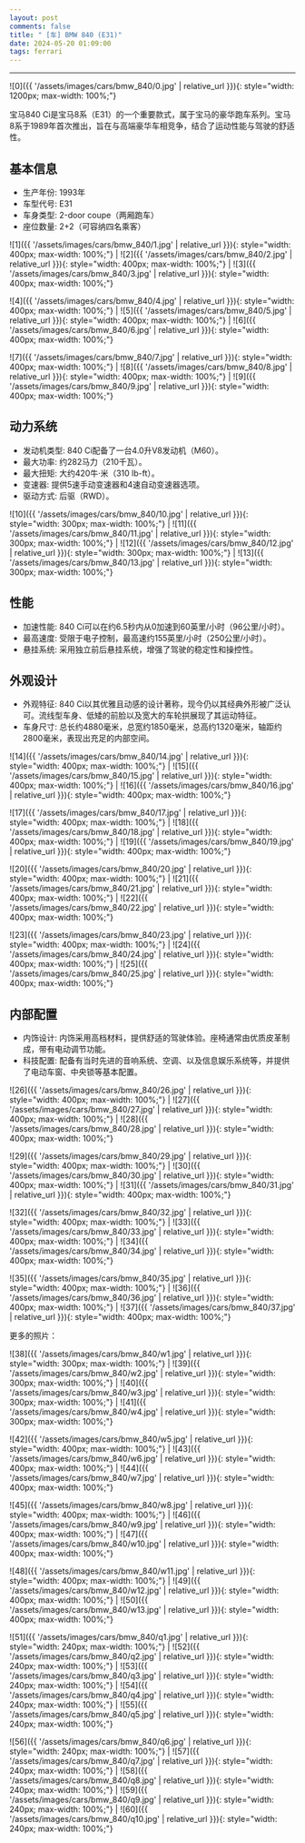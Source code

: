 ```yaml
---
layout: post
comments: false
title: " [车] BMW 840 (E31)"
date: 2024-05-20 01:09:00
tags: ferrari
---
```


<!--more-->

---

![0]({{ '/assets/images/cars/bmw_840/0.jpg' | relative_url }}){: style="width: 1200px; max-width: 100%;"}

宝马840 Ci是宝马8系（E31）的一个重要款式，属于宝马的豪华跑车系列。宝马8系于1989年首次推出，旨在与高端豪华车相竞争，结合了运动性能与驾驶的舒适性。

## 基本信息

* 生产年份: 1993年
* 车型代号: E31
* 车身类型: 2-door coupe（两厢跑车）
* 座位数量: 2+2（可容纳四名乘客）

![1]({{ '/assets/images/cars/bmw_840/1.jpg' | relative_url }}){: style="width: 400px; max-width: 100%;"} | ![2]({{ '/assets/images/cars/bmw_840/2.jpg' | relative_url }}){: style="width: 400px; max-width: 100%;"} | ![3]({{ '/assets/images/cars/bmw_840/3.jpg' | relative_url }}){: style="width: 400px; max-width: 100%;"}

![4]({{ '/assets/images/cars/bmw_840/4.jpg' | relative_url }}){: style="width: 400px; max-width: 100%;"} | ![5]({{ '/assets/images/cars/bmw_840/5.jpg' | relative_url }}){: style="width: 400px; max-width: 100%;"} | ![6]({{ '/assets/images/cars/bmw_840/6.jpg' | relative_url }}){: style="width: 400px; max-width: 100%;"}

![7]({{ '/assets/images/cars/bmw_840/7.jpg' | relative_url }}){: style="width: 400px; max-width: 100%;"} | ![8]({{ '/assets/images/cars/bmw_840/8.jpg' | relative_url }}){: style="width: 400px; max-width: 100%;"} | ![9]({{ '/assets/images/cars/bmw_840/9.jpg' | relative_url }}){: style="width: 400px; max-width: 100%;"}

## 动力系统

* 发动机类型: 840 Ci配备了一台4.0升V8发动机（M60）。
* 最大功率: 约282马力（210千瓦）。
* 最大扭矩: 大约420牛·米（310 lb-ft）。
* 变速器: 提供5速手动变速器和4速自动变速器选项。
* 驱动方式: 后驱（RWD）。

![10]({{ '/assets/images/cars/bmw_840/10.jpg' | relative_url }}){: style="width: 300px; max-width: 100%;"} | ![11]({{ '/assets/images/cars/bmw_840/11.jpg' | relative_url }}){: style="width: 300px; max-width: 100%;"} | ![12]({{ '/assets/images/cars/bmw_840/12.jpg' | relative_url }}){: style="width: 300px; max-width: 100%;"} | ![13]({{ '/assets/images/cars/bmw_840/13.jpg' | relative_url }}){: style="width: 300px; max-width: 100%;"}


## 性能

* 加速性能: 840 Ci可以在约6.5秒内从0加速到60英里/小时（96公里/小时）。
* 最高速度: 受限于电子控制，最高速约155英里/小时（250公里/小时）。
* 悬挂系统: 采用独立前后悬挂系统，增强了驾驶的稳定性和操控性。

## 外观设计

* 外观特征: 840 Ci以其优雅且动感的设计著称，现今仍以其经典外形被广泛认可。流线型车身、低矮的前脸以及宽大的车轮拱展现了其运动特征。
* 车身尺寸: 总长约4880毫米，总宽约1850毫米，总高约1320毫米，轴距约2800毫米，表现出充足的内部空间。

![14]({{ '/assets/images/cars/bmw_840/14.jpg' | relative_url }}){: style="width: 400px; max-width: 100%;"} | ![15]({{ '/assets/images/cars/bmw_840/15.jpg' | relative_url }}){: style="width: 400px; max-width: 100%;"} | ![16]({{ '/assets/images/cars/bmw_840/16.jpg' | relative_url }}){: style="width: 400px; max-width: 100%;"}

![17]({{ '/assets/images/cars/bmw_840/17.jpg' | relative_url }}){: style="width: 400px; max-width: 100%;"} | ![18]({{ '/assets/images/cars/bmw_840/18.jpg' | relative_url }}){: style="width: 400px; max-width: 100%;"} | ![19]({{ '/assets/images/cars/bmw_840/19.jpg' | relative_url }}){: style="width: 400px; max-width: 100%;"}

![20]({{ '/assets/images/cars/bmw_840/20.jpg' | relative_url }}){: style="width: 400px; max-width: 100%;"} | ![21]({{ '/assets/images/cars/bmw_840/21.jpg' | relative_url }}){: style="width: 400px; max-width: 100%;"} | ![22]({{ '/assets/images/cars/bmw_840/22.jpg' | relative_url }}){: style="width: 400px; max-width: 100%;"}

![23]({{ '/assets/images/cars/bmw_840/23.jpg' | relative_url }}){: style="width: 400px; max-width: 100%;"} | ![24]({{ '/assets/images/cars/bmw_840/24.jpg' | relative_url }}){: style="width: 400px; max-width: 100%;"} | ![25]({{ '/assets/images/cars/bmw_840/25.jpg' | relative_url }}){: style="width: 400px; max-width: 100%;"}


## 内部配置

* 内饰设计: 内饰采用高档材料，提供舒适的驾驶体验。座椅通常由优质皮革制成，带有电动调节功能。
* 科技配置: 配备有当时先进的音响系统、空调、以及信息娱乐系统等，并提供了电动车窗、中央锁等基本配置。

![26]({{ '/assets/images/cars/bmw_840/26.jpg' | relative_url }}){: style="width: 400px; max-width: 100%;"} | ![27]({{ '/assets/images/cars/bmw_840/27.jpg' | relative_url }}){: style="width: 400px; max-width: 100%;"} | ![28]({{ '/assets/images/cars/bmw_840/28.jpg' | relative_url }}){: style="width: 400px; max-width: 100%;"}

![29]({{ '/assets/images/cars/bmw_840/29.jpg' | relative_url }}){: style="width: 400px; max-width: 100%;"} | ![30]({{ '/assets/images/cars/bmw_840/30.jpg' | relative_url }}){: style="width: 400px; max-width: 100%;"} | ![31]({{ '/assets/images/cars/bmw_840/31.jpg' | relative_url }}){: style="width: 400px; max-width: 100%;"}

![32]({{ '/assets/images/cars/bmw_840/32.jpg' | relative_url }}){: style="width: 400px; max-width: 100%;"} | ![33]({{ '/assets/images/cars/bmw_840/33.jpg' | relative_url }}){: style="width: 400px; max-width: 100%;"} | ![34]({{ '/assets/images/cars/bmw_840/34.jpg' | relative_url }}){: style="width: 400px; max-width: 100%;"}

![35]({{ '/assets/images/cars/bmw_840/35.jpg' | relative_url }}){: style="width: 400px; max-width: 100%;"} | ![36]({{ '/assets/images/cars/bmw_840/36.jpg' | relative_url }}){: style="width: 400px; max-width: 100%;"} | ![37]({{ '/assets/images/cars/bmw_840/37.jpg' | relative_url }}){: style="width: 400px; max-width: 100%;"}

更多的照片：

![38]({{ '/assets/images/cars/bmw_840/w1.jpg' | relative_url }}){: style="width: 300px; max-width: 100%;"} | ![39]({{ '/assets/images/cars/bmw_840/w2.jpg' | relative_url }}){: style="width: 300px; max-width: 100%;"} | ![40]({{ '/assets/images/cars/bmw_840/w3.jpg' | relative_url }}){: style="width: 300px; max-width: 100%;"} | ![41]({{ '/assets/images/cars/bmw_840/w4.jpg' | relative_url }}){: style="width: 300px; max-width: 100%;"}

![42]({{ '/assets/images/cars/bmw_840/w5.jpg' | relative_url }}){: style="width: 400px; max-width: 100%;"} | ![43]({{ '/assets/images/cars/bmw_840/w6.jpg' | relative_url }}){: style="width: 400px; max-width: 100%;"} | ![44]({{ '/assets/images/cars/bmw_840/w7.jpg' | relative_url }}){: style="width: 400px; max-width: 100%;"}

![45]({{ '/assets/images/cars/bmw_840/w8.jpg' | relative_url }}){: style="width: 400px; max-width: 100%;"} | ![46]({{ '/assets/images/cars/bmw_840/w9.jpg' | relative_url }}){: style="width: 400px; max-width: 100%;"} | ![47]({{ '/assets/images/cars/bmw_840/w10.jpg' | relative_url }}){: style="width: 400px; max-width: 100%;"}

![48]({{ '/assets/images/cars/bmw_840/w11.jpg' | relative_url }}){: style="width: 400px; max-width: 100%;"} | ![49]({{ '/assets/images/cars/bmw_840/w12.jpg' | relative_url }}){: style="width: 400px; max-width: 100%;"} | ![50]({{ '/assets/images/cars/bmw_840/w13.jpg' | relative_url }}){: style="width: 400px; max-width: 100%;"}

![51]({{ '/assets/images/cars/bmw_840/q1.jpg' | relative_url }}){: style="width: 240px; max-width: 100%;"} | ![52]({{ '/assets/images/cars/bmw_840/q2.jpg' | relative_url }}){: style="width: 240px; max-width: 100%;"} | ![53]({{ '/assets/images/cars/bmw_840/q3.jpg' | relative_url }}){: style="width: 240px; max-width: 100%;"} | ![54]({{ '/assets/images/cars/bmw_840/q4.jpg' | relative_url }}){: style="width: 240px; max-width: 100%;"} | ![55]({{ '/assets/images/cars/bmw_840/q5.jpg' | relative_url }}){: style="width: 240px; max-width: 100%;"}

![56]({{ '/assets/images/cars/bmw_840/q6.jpg' | relative_url }}){: style="width: 240px; max-width: 100%;"} | ![57]({{ '/assets/images/cars/bmw_840/q7.jpg' | relative_url }}){: style="width: 240px; max-width: 100%;"} | ![58]({{ '/assets/images/cars/bmw_840/q8.jpg' | relative_url }}){: style="width: 240px; max-width: 100%;"} | ![59]({{ '/assets/images/cars/bmw_840/q9.jpg' | relative_url }}){: style="width: 240px; max-width: 100%;"} | ![60]({{ '/assets/images/cars/bmw_840/q10.jpg' | relative_url }}){: style="width: 240px; max-width: 100%;"}




